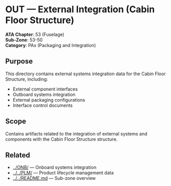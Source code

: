 # OUT — External Integration (Cabin Floor Structure)

**ATA Chapter**: 53 (Fuselage)  
**Sub-Zone**: 53-50  
**Category**: PAx (Packaging and Integration)

## Purpose

This directory contains external systems integration data for the Cabin Floor Structure, including:
- External component interfaces
- Outboard systems integration
- External packaging configurations
- Interface control documents

## Scope

Contains artifacts related to the integration of external systems and components with the Cabin Floor Structure structure.

## Related

- [../ONB/](../ONB/) — Onboard systems integration
- [../../PLM/](../../PLM/) — Product lifecycle management data
- [../../README.md](../../README.md) — Sub-zone overview
